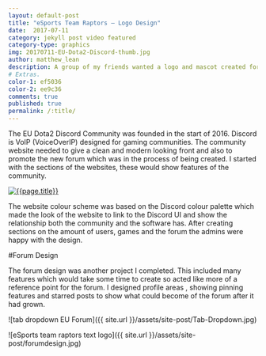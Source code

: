 ```yaml
---
layout: default-post
title: "eSports Team Raptors – Logo Design"
date:  2017-07-11
category: jekyll post video featured
category-type: graphics
img: 20170711-EU-Dota2-Discord-thumb.jpg
author: matthew_lean
description: A group of my friends wanted a logo and mascot created for a team they were possibly making for an upcoming tournament and asked me if I could put something together for them.
# Extras.
color-1: ef5036
color-2: ee9c36
comments: true
published: true
permalink: /:title/
---
```


The EU Dota2 Discord Community was founded in the start of 2016. Discord is VoIP (VoiceOverIP) designed for gaming communities. The community website needed to give a clean and modern looking front and also to promote the new forum which was in the process of being created.
I started with the sections of the websites, these would show features of the community.

<a href="{{site.baseurl}}/assets/site-post/discordSection.png" data-lightbox="image-2" data-title="Character profile" class="img-responsive" style="text-align: center">
 <img src="{{site.baseurl}}/assets/site-post/discordSection.png" alt="{{page.title}}">
</a>

The website colour scheme was based on the Discord colour palette which made the look of the website to link to the Discord UI and show the relationship both the community and the software has. After creating sections on the amount of users, games and the forum the admins were happy with the design.

#Forum Design

The forum design was another project I completed. This included many features which would take some time to create so acted like more of a reference point for the forum. I designed profile areas , showing pinning features and starred posts to show what could become of the forum after it had grown.

![tab dropdown EU Forum]({{ site.url }}/assets/site-post/Tab-Dropdown.jpg)

![eSports team raptors text logo]({{ site.url }}/assets/site-post/forumdesign.jpg)

